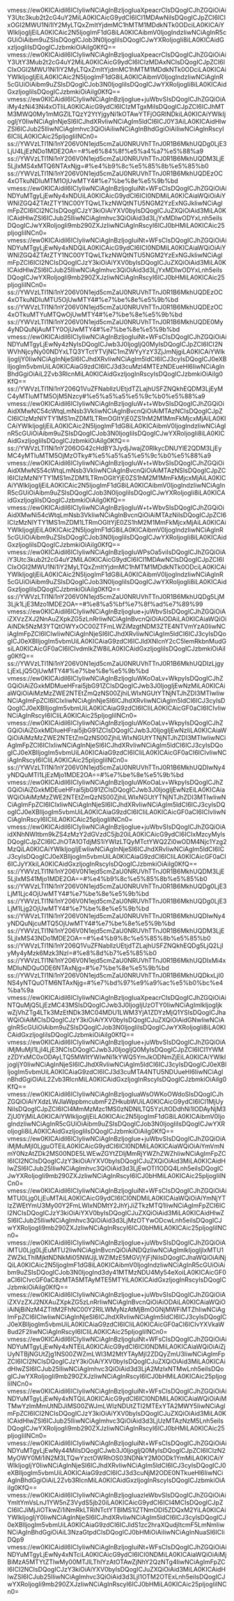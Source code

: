 vmess://ew0KICAidiI6ICIyIiwNCiAgInBzIjogIuaXpeacrCIsDQogICJhZGQiOiAiY3Utc3kub2t2cG4uY2MiLA0KICAicG9ydCI6ICI1MDAwNiIsDQogICJpZCI6ICIxOGI2MWU1Ni1lY2MyLTQxZmItYjdmMC1hMTM1MDdkNTk0ODciLA0KICAiYWlkIjogIjEiLA0KICAic2N5IjogImF1dG8iLA0KICAibmV0IjogIndzIiwNCiAgInR5cGUiOiAibm9uZSIsDQogICJob3N0IjogIiIsDQogICJwYXRoIjogIi8iLA0KICAidGxzIjogIiIsDQogICJzbmkiOiAiIg0KfQ==
vmess://ew0KICAidiI6ICIyIiwNCiAgInBzIjogIuaXpeacrCIsDQogICJhZGQiOiAiY3UtY3Mub2t2cG4uY2MiLA0KICAicG9ydCI6ICIzMDAxNCIsDQogICJpZCI6ICIxOGI2MWU1Ni1lY2MyLTQxZmItYjdmMC1hMTM1MDdkNTk0ODciLA0KICAiYWlkIjogIjEiLA0KICAic2N5IjogImF1dG8iLA0KICAibmV0IjogIndzIiwNCiAgInR5cGUiOiAibm9uZSIsDQogICJob3N0IjogIiIsDQogICJwYXRoIjogIi8iLA0KICAidGxzIjogIiIsDQogICJzbmkiOiAiIg0KfQ==
vmess://ew0KICAidiI6ICIyIiwNCiAgInBzIjogIue+juWbvSIsDQogICJhZGQiOiAiMy4zNi43Ni4xOTIiLA0KICAicG9ydCI6ICIzMTgxMiIsDQogICJpZCI6ICJhMTM3MWQ0My1mMGZlLTQzY2YtYjgyNi1kOTAwYTFjOGRlNDkiLA0KICAiYWlkIjogIjY0IiwNCiAgInNjeSI6ICJhdXRvIiwNCiAgIm5ldCI6ICJ0Y3AiLA0KICAidHlwZSI6ICJub25lIiwNCiAgImhvc3QiOiAiIiwNCiAgInBhdGgiOiAiIiwNCiAgInRscyI6ICIiLA0KICAic25pIjogIiINCn0=
ss://YWVzLTI1Ni1nY206V0N1ejd5cmZaU0NRUVhTTnJ0R1B6MkhUQDg0LjE3LjU4LjEzNDo1MDE2OA==#%e6%84%8f%e5%a4%a7%e5%88%a9
ss://YWVzLTI1Ni1nY206V0N1ejd5cmZaU0NRUVhTTnJ0R1B6MkhUQDM3LjE5LjIxMS4xMTQ6NTAxNjg=#%e4%b9%8c%e5%85%8b%e5%85%b0
ss://YWVzLTI1Ni1nY206V0N1ejd5cmZaU0NRUVhTTnJ0R1B6MkhUQDEzOC4xOTkuNDIuMTM1OjUwMTY4#%e7%be%8e%e5%9b%bd
vmess://ew0KICAidiI6ICIyIiwNCiAgInBzIjogIuiNt+WFsCIsDQogICJhZGQiOiAiNDYuMTgyLjEwNy4xNDUiLA0KICAicG9ydCI6ICI0NDMiLA0KICAiaWQiOiAiYWNlZGQ4ZTAtZTY1NC00YTQwLTkzNWQtNTU5NGM2YzExNGJkIiwNCiAgImFpZCI6ICI2NCIsDQogICJzY3kiOiAiYXV0byIsDQogICJuZXQiOiAid3MiLA0KICAidHlwZSI6ICJub25lIiwNCiAgImhvc3QiOiAid3d3LjYxMDIwODYxLnh5eiIsDQogICJwYXRoIjogIi9mb290ZXJzIiwNCiAgInRscyI6ICJ0bHMiLA0KICAic25pIjogIiINCn0=
vmess://ew0KICAidiI6ICIyIiwNCiAgInBzIjogIuiNt+WFsCIsDQogICJhZGQiOiAiNDYuMTgyLjEwNy4xNDQiLA0KICAicG9ydCI6ICI0NDMiLA0KICAiaWQiOiAiYWNlZGQ4ZTAtZTY1NC00YTQwLTkzNWQtNTU5NGM2YzExNGJkIiwNCiAgImFpZCI6ICI2NCIsDQogICJzY3kiOiAiYXV0byIsDQogICJuZXQiOiAid3MiLA0KICAidHlwZSI6ICJub25lIiwNCiAgImhvc3QiOiAid3d3LjYxMDIwODYxLnh5eiIsDQogICJwYXRoIjogIi9mb290ZXJzIiwNCiAgInRscyI6ICJ0bHMiLA0KICAic25pIjogIiINCn0=
ss://YWVzLTI1Ni1nY206V0N1ejd5cmZaU0NRUVhTTnJ0R1B6MkhUQDEzOC4xOTkuNDIuMTU5OjUwMTY4#%e7%be%8e%e5%9b%bd
ss://YWVzLTI1Ni1nY206V0N1ejd5cmZaU0NRUVhTTnJ0R1B6MkhUQDEzOC4xOTkuMTYuMTQwOjUwMTY4#%e7%be%8e%e5%9b%bd
ss://YWVzLTI1Ni1nY206V0N1ejd5cmZaU0NRUVhTTnJ0R1B6MkhUQDE0My4yNDQuNjAuMTY0OjUwMTY4#%e7%be%8e%e5%9b%bd
vmess://ew0KICAidiI6ICIyIiwNCiAgInBzIjogIuiNt+WFsCIsDQogICJhZGQiOiAiNDYuMTgyLjEwNy4zNyIsDQogICJwb3J0IjogIjQ0MyIsDQogICJpZCI6ICI2NWVhNjcyNy00NDYxLTQ3YTctYTVjNC1mZWYyYzY3ZjJmNjgiLA0KICAiYWlkIjogIjY0IiwNCiAgInNjeSI6ICJhdXRvIiwNCiAgIm5ldCI6ICJ3cyIsDQogICJ0eXBlIjogIm5vbmUiLA0KICAiaG9zdCI6ICJ3d3cuMzI4MTEzNDEueHl6IiwNCiAgInBhdGgiOiAiL2Zvb3RlcnMiLA0KICAidGxzIjogInRscyIsDQogICJzbmkiOiAiIg0KfQ==
ss://YWVzLTI1Ni1nY206Q1VuZFNabllzUEtjdTZLajhUSFZNQkhEQDM3LjEyMC4yMTIuMTM5OjM5Nzcy#%e5%a5%a5%e5%9c%b0%e5%88%a9
vmess://ew0KICAidiI6ICIyIiwNCiAgInBzIjogIuW+t+WbvSIsDQogICJhZGQiOiAidXMwNC54cWtqLmNsb3VkIiwNCiAgInBvcnQiOiAiMTAzNCIsDQogICJpZCI6ICIzMzNlYTY1MS1mZDM1LTRmOGItYjE0ZS1hM2M1MmFkMjcxMjAiLA0KICAiYWlkIjogIjEiLA0KICAic2N5IjogImF1dG8iLA0KICAibmV0IjogIndzIiwNCiAgInR5cGUiOiAibm9uZSIsDQogICJob3N0IjogIiIsDQogICJwYXRoIjogIi8iLA0KICAidGxzIjogIiIsDQogICJzbmkiOiAiIg0KfQ==
ss://YWVzLTI1Ni1nY206OG42cHdBY3JydjJwajZ0RlkycDNUYlE2QDM3LjEyMC4yMTIuMTM5OjMzOTky#%e5%a5%a5%e5%9c%b0%e5%88%a9
vmess://ew0KICAidiI6ICIyIiwNCiAgInBzIjogIuW+t+WbvSIsDQogICJhZGQiOiAidXMwNS54cWtqLmNsb3VkIiwNCiAgInBvcnQiOiAiMTAzNSIsDQogICJpZCI6ICIzMzNlYTY1MS1mZDM1LTRmOGItYjE0ZS1hM2M1MmFkMjcxMjAiLA0KICAiYWlkIjogIjEiLA0KICAic2N5IjogImF1dG8iLA0KICAibmV0IjogIndzIiwNCiAgInR5cGUiOiAibm9uZSIsDQogICJob3N0IjogIiIsDQogICJwYXRoIjogIi8iLA0KICAidGxzIjogIiIsDQogICJzbmkiOiAiIg0KfQ==
vmess://ew0KICAidiI6ICIyIiwNCiAgInBzIjogIuW+t+WbvSIsDQogICJhZGQiOiAidXMwNi54cWtqLmNsb3VkIiwNCiAgInBvcnQiOiAiMTAzNiIsDQogICJpZCI6ICIzMzNlYTY1MS1mZDM1LTRmOGItYjE0ZS1hM2M1MmFkMjcxMjAiLA0KICAiYWlkIjogIjEiLA0KICAic2N5IjogImF1dG8iLA0KICAibmV0IjogIndzIiwNCiAgInR5cGUiOiAibm9uZSIsDQogICJob3N0IjogIiIsDQogICJwYXRoIjogIi8iLA0KICAidGxzIjogIiIsDQogICJzbmkiOiAiIg0KfQ==
vmess://ew0KICAidiI6ICIyIiwNCiAgInBzIjogIuWPsOa5viIsDQogICJhZGQiOiAiY3Utc3kub2t2cG4uY2MiLA0KICAicG9ydCI6ICI1MDAwNCIsDQogICJpZCI6ICIxOGI2MWU1Ni1lY2MyLTQxZmItYjdmMC1hMTM1MDdkNTk0ODciLA0KICAiYWlkIjogIjEiLA0KICAic2N5IjogImF1dG8iLA0KICAibmV0IjogIndzIiwNCiAgInR5cGUiOiAibm9uZSIsDQogICJob3N0IjogIiIsDQogICJwYXRoIjogIi8iLA0KICAidGxzIjogIiIsDQogICJzbmkiOiAiIg0KfQ==
ss://YWVzLTI1Ni1nY206V0N1ejd5cmZaU0NRUVhTTnJ0R1B6MkhUQDg5LjM3Ljk1LjE3Mzo1MDE2OA==#%e8%a5%bf%e7%8f%ad%e7%89%99
vmess://ew0KICAidiI6ICIyIiwNCiAgInBzIjogIue+juWbvSIsDQogICJhZGQiOiAiZXVzZXJ2NnAuZXpkZG5zLnRrIiwNCiAgInBvcnQiOiAiODAiLA0KICAiaWQiOiAiNDk5NzM3YTQtOWYxOC00ZTFmLWZiMzgtNDM3ZTE4NTVmYzA0IiwNCiAgImFpZCI6ICIwIiwNCiAgInNjeSI6ICJhdXRvIiwNCiAgIm5ldCI6ICJ3cyIsDQogICJ0eXBlIjogIm5vbmUiLA0KICAiaG9zdCI6ICJldXNlcnY2cC5lemRkbnMudGsiLA0KICAicGF0aCI6ICIvdmlkZW8iLA0KICAidGxzIjogIiIsDQogICJzbmkiOiAiIg0KfQ==
ss://YWVzLTI1Ni1nY206V0N1ejd5cmZaU0NRUVhTTnJ0R1B6MkhUQDIzLjgyLjExLjQ5OjUwMTY4#%e7%be%8e%e5%9b%bd
vmess://ew0KICAidiI6ICIyIiwNCiAgInBzIjogIuWKoOaLv+WkpyIsDQogICJhZGQiOiAiZGxkMDMueHFrai5jbG91ZCIsDQogICJwb3J0IjogIjEwNzMiLA0KICAiaWQiOiAiMzMzZWE2NTEtZmQzNS00ZjhiLWIxNGUtYTNjNTJhZDI3MTIwIiwNCiAgImFpZCI6ICIxIiwNCiAgInNjeSI6ICJhdXRvIiwNCiAgIm5ldCI6ICJ3cyIsDQogICJ0eXBlIjogIm5vbmUiLA0KICAiaG9zdCI6ICIiLA0KICAicGF0aCI6ICIvIiwNCiAgInRscyI6ICIiLA0KICAic25pIjogIiINCn0=
vmess://ew0KICAidiI6ICIyIiwNCiAgInBzIjogIuWKoOaLv+WkpyIsDQogICJhZGQiOiAiZGxkMDIueHFrai5jbG91ZCIsDQogICJwb3J0IjogIjEwNzIiLA0KICAiaWQiOiAiMzMzZWE2NTEtZmQzNS00ZjhiLWIxNGUtYTNjNTJhZDI3MTIwIiwNCiAgImFpZCI6ICIxIiwNCiAgInNjeSI6ICJhdXRvIiwNCiAgIm5ldCI6ICJ3cyIsDQogICJ0eXBlIjogIm5vbmUiLA0KICAiaG9zdCI6ICIiLA0KICAicGF0aCI6ICIvIiwNCiAgInRscyI6ICIiLA0KICAic25pIjogIiINCn0=
ss://YWVzLTI1Ni1nY206V0N1ejd5cmZaU0NRUVhTTnJ0R1B6MkhUQDIwNy4yNDQuMTI1LjEzMjo1MDE2OA==#%e7%be%8e%e5%9b%bd
vmess://ew0KICAidiI6ICIyIiwNCiAgInBzIjogIuWKoOaLv+WkpyIsDQogICJhZGQiOiAiZGxkMDEueHFrai5jbG91ZCIsDQogICJwb3J0IjogIjEwNzEiLA0KICAiaWQiOiAiMzMzZWE2NTEtZmQzNS00ZjhiLWIxNGUtYTNjNTJhZDI3MTIwIiwNCiAgImFpZCI6ICIxIiwNCiAgInNjeSI6ICJhdXRvIiwNCiAgIm5ldCI6ICJ3cyIsDQogICJ0eXBlIjogIm5vbmUiLA0KICAiaG9zdCI6ICIiLA0KICAicGF0aCI6ICIvIiwNCiAgInRscyI6ICIiLA0KICAic25pIjogIiINCn0=
vmess://ew0KICAidiI6ICIyIiwNCiAgInBzIjogIue+juWbvSIsDQogICJhZGQiOiAidXNhNWItbm9kZS4zMzY2dGVzdC5jb20iLA0KICAicG9ydCI6ICIxMzcyMyIsDQogICJpZCI6ICJhOTA1OTdjMS1iYWIzLTQyMTctYWQ2Zi0wODM4Njc1Yzg2MzQiLA0KICAiYWlkIjogIjEwIiwNCiAgInNjeSI6ICJhdXRvIiwNCiAgIm5ldCI6ICJ3cyIsDQogICJ0eXBlIjogIm5vbmUiLA0KICAiaG9zdCI6ICIiLA0KICAicGF0aCI6ICJyYXkiLA0KICAidGxzIjogInRscyIsDQogICJzbmkiOiAiIg0KfQ==
ss://YWVzLTI1Ni1nY206V0N1ejd5cmZaU0NRUVhTTnJ0R1B6MkhUQDM3LjE5LjIxMS41Mjo1MDE2OA==#%e4%b9%8c%e5%85%8b%e5%85%b0
ss://YWVzLTI1Ni1nY206V0N1ejd5cmZaU0NRUVhTTnJ0R1B6MkhUQDg0LjE3LjM1Ljc4OjUwMTY4#%e7%be%8e%e5%9b%bd
ss://YWVzLTI1Ni1nY206V0N1ejd5cmZaU0NRUVhTTnJ0R1B6MkhUQDg0LjE3LjM1Ljg2OjUwMTY4#%e7%be%8e%e5%9b%bd
ss://YWVzLTI1Ni1nY206V0N1ejd5cmZaU0NRUVhTTnJ0R1B6MkhUQDIwNy4yNDQuNjcuMTQ5OjUwMTY4#%e7%be%8e%e5%9b%bd
ss://YWVzLTI1Ni1nY206V0N1ejd5cmZaU0NRUVhTTnJ0R1B6MkhUQDM3LjE5LjIxMS43NDo1MDE2OA==#%e4%b9%8c%e5%85%8b%e5%85%b0
ss://YWVzLTI1Ni1nY206Q1VuZFNabllzUEtjdTZLajhUSFZNQkhEQDg5LjQ2LjIyMy4yMzk6Mzk3NzI=#%e8%8d%b7%e5%85%b0
ss://YWVzLTI1Ni1nY206V0N1ejd5cmZaU0NRUVhTTnJ0R1B6MkhUQDIxMi4xMDIuNDQuODE6NTAxNjg=#%e7%be%8e%e5%9b%bd
ss://YWVzLTI1Ni1nY206V0N1ejd5cmZaU0NRUVhTTnJ0R1B6MkhUQDkxLjI0NS4yNTQuOTM6NTAxNjg=#%e7%bd%97%e9%a9%ac%e5%b0%bc%e4%ba%9a
vmess://ew0KICAidiI6ICIyIiwNCiAgInBzIjogIuaXpeacrCIsDQogICJhZGQiOiAiNTQuMjQ5LjEzMC43MSIsDQogICJwb3J0IjogIjUzOTY0IiwNCiAgImlkIjogIjkwZjVhZTg4LTk3MzEtNDk3MC04MDU1LWM3YjA1ZDYzMjQ1YSIsDQogICJhaWQiOiAiMCIsDQogICJzY3kiOiAiYXV0byIsDQogICJuZXQiOiAidGNwIiwNCiAgInR5cGUiOiAibm9uZSIsDQogICJob3N0IjogIiIsDQogICJwYXRoIjogIi8iLA0KICAidGxzIjogIiIsDQogICJzbmkiOiAiIg0KfQ==
vmess://ew0KICAidiI6ICIyIiwNCiAgInBzIjogIue+juWbvSIsDQogICJhZGQiOiAiMjMuMjI1LjI4LjE3NCIsDQogICJwb3J0IjogIjQ0MyIsDQogICJpZCI6ICI1YWMzZDYxMC0xODAyLTQ5MWItYWIwNi1kYWQ5YmJkODNmZjEiLA0KICAiYWlkIjogIjY0IiwNCiAgInNjeSI6ICJhdXRvIiwNCiAgIm5ldCI6ICJ3cyIsDQogICJ0eXBlIjogIm5vbmUiLA0KICAiaG9zdCI6ICJ3d3cuMTA4NTU5NDUueHl6IiwNCiAgInBhdGgiOiAiL2Zvb3RlcnMiLA0KICAidGxzIjogInRscyIsDQogICJzbmkiOiAiIg0KfQ==
vmess://ew0KICAidiI6ICIyIiwNCiAgInBzIjogIuaWsOWKoOWdoSIsDQogICJhZGQiOiAiYXdzLWJlaWppbmcubmF2ZHkubWUiLA0KICAicG9ydCI6ICI1MjUyNiIsDQogICJpZCI6ICI4MmMzMzc1MS0zNDNlLTQ5YzUtODdhNi1lODAyNjM3ZjU0YjMiLA0KICAiYWlkIjogIjEiLA0KICAic2N5IjogImF1dG8iLA0KICAibmV0IjogIndzIiwNCiAgInR5cGUiOiAibm9uZSIsDQogICJob3N0IjogIiIsDQogICJwYXRoIjogIi8iLA0KICAidGxzIjogIiIsDQogICJzbmkiOiAiIg0KfQ==
vmess://ew0KICAidiI6ICIyIiwNCiAgInBzIjogIue+juWbvSIsDQogICJhZGQiOiAiMjMuMjI0LjguOTEiLA0KICAicG9ydCI6ICI0NDMiLA0KICAiaWQiOiAiYmVmNmY0NzAtZDk2MS00NDE5LWEwZGYtZDljMmRjYWZhZWZhIiwNCiAgImFpZCI6ICI2NCIsDQogICJzY3kiOiAiYXV0byIsDQogICJuZXQiOiAid3MiLA0KICAidHlwZSI6ICJub25lIiwNCiAgImhvc3QiOiAid3d3LjEwOTI1ODQ4Lnh5eiIsDQogICJwYXRoIjogIi9mb290ZXJzIiwNCiAgInRscyI6ICJ0bHMiLA0KICAic25pIjogIiINCn0=
vmess://ew0KICAidiI6ICIyIiwNCiAgInBzIjogIuiNt+WFsCIsDQogICJhZGQiOiAiMTU0Ljg0LjEuMTAiLA0KICAicG9ydCI6ICI0NDMiLA0KICAiaWQiOiAiYmNjYTIzZWEtYmU3My00Y2FmLWIxNDMtY2JhYjJiZTkzMTQ1IiwNCiAgImFpZCI6ICI2NCIsDQogICJzY3kiOiAiYXV0byIsDQogICJuZXQiOiAid3MiLA0KICAidHlwZSI6ICJub25lIiwNCiAgImhvc3QiOiAid3d3LjMzOTYwODcwLnh5eiIsDQogICJwYXRoIjogIi9mb290ZXJzIiwNCiAgInRscyI6ICJ0bHMiLA0KICAic25pIjogIiINCn0=
vmess://ew0KICAidiI6ICIyIiwNCiAgInBzIjogIue+juWbvSIsDQogICJhZGQiOiAiMTU0Ljg0LjEuMTU2IiwNCiAgInBvcnQiOiAiNDQzIiwNCiAgImlkIjogIjIxMTU1ZWZkLThlMjktNDNkMi05NWJjLWZlMzE5MGVjYjFjNiIsDQogICJhaWQiOiAiNjQiLA0KICAic2N5IjogImF1dG8iLA0KICAibmV0IjogIndzIiwNCiAgInR5cGUiOiAibm9uZSIsDQogICJob3N0IjogInd3dy41MTMzNDU4My54eXoiLA0KICAicGF0aCI6ICIvcGF0aC8zMTA5MTAyMTE5MTYiLA0KICAidGxzIjogInRscyIsDQogICJzbmkiOiAiIg0KfQ==
vmess://ew0KICAidiI6ICIyIiwNCiAgInBzIjogIue+juWbvSIsDQogICJhZGQiOiAiZXVzZXJ2NXAuZXpkZG5zLnRrIiwNCiAgInBvcnQiOiAiODAiLA0KICAiaWQiOiAiNjBiNzM4ZTItM2FhNC00Y2RlLWMyNzAtMjBmOGNjMWFiMTZhIiwNCiAgImFpZCI6ICIwIiwNCiAgInNjeSI6ICJhdXRvIiwNCiAgIm5ldCI6ICJ3cyIsDQogICJ0eXBlIjogIm5vbmUiLA0KICAiaG9zdCI6ICIiLA0KICAicGF0aCI6ICIvYXVkaW8ud2F2IiwNCiAgInRscyI6ICIiLA0KICAic25pIjogIiINCn0=
vmess://ew0KICAidiI6ICIyIiwNCiAgInBzIjogIuiNt+WFsCIsDQogICJhZGQiOiAiNDYuMTgyLjEwNy4xNTEiLA0KICAicG9ydCI6ICI0NDMiLA0KICAiaWQiOiAiZjUyNTBjNGUtZjg1NS00ZWZmLWI3M2MtYTAyMjI2ZDQyZmU3IiwNCiAgImFpZCI6ICI2NCIsDQogICJzY3kiOiAiYXV0byIsDQogICJuZXQiOiAid3MiLA0KICAidHlwZSI6ICJub25lIiwNCiAgImhvc3QiOiAid3d3LjA2MzIxNTMwLnh5eiIsDQogICJwYXRoIjogIi9mb290ZXJzIiwNCiAgInRscyI6ICJ0bHMiLA0KICAic25pIjogIiINCn0=
vmess://ew0KICAidiI6ICIyIiwNCiAgInBzIjogIuiNt+WFsCIsDQogICJhZGQiOiAiNDYuMTgyLjEwNy4xNTQiLA0KICAicG9ydCI6ICI0NDMiLA0KICAiaWQiOiAiMTMwYzlmMmUtNDJiMS00ZWJmLWIzNDUtZTI2MTExYTA2MWY5IiwNCiAgImFpZCI6ICI2NCIsDQogICJzY3kiOiAiYXV0byIsDQogICJuZXQiOiAid3MiLA0KICAidHlwZSI6ICJub25lIiwNCiAgImhvc3QiOiAid3d3LjUzMTAzNzM5Lnh5eiIsDQogICJwYXRoIjogIi9mb290ZXJzIiwNCiAgInRscyI6ICJ0bHMiLA0KICAic25pIjogIiINCn0=
vmess://ew0KICAidiI6ICIyIiwNCiAgInBzIjogIuiNt+WFsCIsDQogICJhZGQiOiAiNDYuMTgyLjEwNy44MiIsDQogICJwb3J0IjogIjQ0MyIsDQogICJpZCI6ICIzN2MyOWY0Mi1iN2M3LTQwYzctOWRhOS03NDNkY2M0ODk1YmMiLA0KICAiYWlkIjogIjY0IiwNCiAgInNjeSI6ICJhdXRvIiwNCiAgIm5ldCI6ICJ3cyIsDQogICJ0eXBlIjogIm5vbmUiLA0KICAiaG9zdCI6ICJ3d3cuNjM2ODE0NTkueHl6IiwNCiAgInBhdGgiOiAiL2Zvb3RlcnMiLA0KICAidGxzIjogInRscyIsDQogICJzbmkiOiAiIg0KfQ==
vmess://ew0KICAidiI6ICIyIiwNCiAgInBzIjogIuazleWbvSIsDQogICJhZGQiOiAiYmltYmVsLnJ1YW5nZ3VydS5jb20iLA0KICAicG9ydCI6ICI4MCIsDQogICJpZCI6ICJiMjJiOTkwZi1iNmRkLTRiNTctYTBlMS1lZTNmODI5ZDQxM2YiLA0KICAiYWlkIjogIjY0IiwNCiAgInNjeSI6ICJhdXRvIiwNCiAgIm5ldCI6ICJ3cyIsDQogICJ0eXBlIjogIm5vbmUiLA0KICAiaG9zdCI6ICJldS1zc2hraXQudjItcmF5LmNmIiwNCiAgInBhdGgiOiAiL3NzaGtpdCIsDQogICJ0bHMiOiAiIiwNCiAgInNuaSI6ICIiDQp9
vmess://ew0KICAidiI6ICIyIiwNCiAgInBzIjogIuiNt+WFsCIsDQogICJhZGQiOiAiNDYuMTgyLjEwNy4xNTciLA0KICAicG9ydCI6ICI0NDMiLA0KICAiaWQiOiAiMjBiMzA5MTYtZTIwMy00MTJlLThlYzAtOTAwZjNhY2QzNTg4IiwNCiAgImFpZCI6ICI2NCIsDQogICJzY3kiOiAiYXV0byIsDQogICJuZXQiOiAid3MiLA0KICAidHlwZSI6ICJub25lIiwNCiAgImhvc3QiOiAid3d3LjI1OTM2OTExLnh5eiIsDQogICJwYXRoIjogIi9mb290ZXJzIiwNCiAgInRscyI6ICJ0bHMiLA0KICAic25pIjogIiINCn0=
